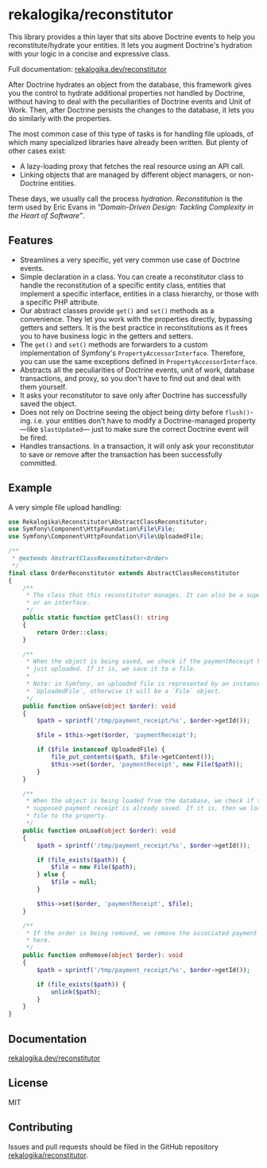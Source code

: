 # rekalogika/reconstitutor

This library provides a thin layer that sits above Doctrine events to help you
reconstitute/hydrate your entities. It lets you augment Doctrine's hydration
with your logic in a concise and expressive class.

Full documentation: [rekalogika.dev/reconstitutor](https://rekalogika.dev/reconstitutor)

After Doctrine hydrates an object from the database, this framework gives you
the control to hydrate additional properties not handled by Doctrine, without
having to deal with the peculiarities of Doctrine events and Unit of Work. Then,
after Doctrine persists the changes to the database, it lets you do similarly
with the properties.

The most common case of this type of tasks is for handling file uploads, of
which many specialized libraries have already been written. But plenty of other
cases exist:

* A lazy-loading proxy that fetches the real resource using an API call.
* Linking objects that are managed by different object managers, or non-Doctrine
  entities.

These days, we usually call the process *hydration*. *Reconstitution* is the
term used by Eric Evans in *"Domain-Driven Design: Tackling Complexity in the
Heart of Software"*.

## Features

* Streamlines a very specific, yet very common use case of Doctrine events.
* Simple declaration in a class. You can create a reconstitutor class to handle
  the reconstitution of a specific entity class, entities that implement a
  specific interface, entities in a class hierarchy, or those with a specific
  PHP attribute.
* Our abstract classes provide `get()` and `set()` methods as a convenience.
  They let you work with the properties directly, bypassing getters and setters.
  It is the best practice in reconstitutions as it frees you to have business
  logic in the getters and setters.
* The `get()` and `set()` methods are forwarders to a custom implementation of
  Symfony's `PropertyAccessorInterface`. Therefore, you can use the same
  exceptions defined in `PropertyAccessorInterface`.
* Abstracts all the peculiarities of Doctrine events, unit of work, database
  transactions, and proxy, so you don't have to find out and deal with them
  yourself.
* It asks your reconstitutor to save only after Doctrine has successfully saved
  the object.
* Does not rely on Doctrine seeing the object being dirty before `flush()`-ing.
  i.e. your entities don't have to modify a Doctrine-managed property —like
  `$lastUpdated`— just to make sure the correct Doctrine event will be fired.
* Handles transactions. In a transaction, it will only ask your reconstitutor to
  save or remove after the transaction has been successfully committed.

## Example

A very simple file upload handling:

```php
use Rekalogika\Reconstitutor\AbstractClassReconstitutor;
use Symfony\Component\HttpFoundation\File\File;
use Symfony\Component\HttpFoundation\File\UploadedFile;

/**
 * @extends AbstractClassReconstitutor<Order>
 */
final class OrderReconstitutor extends AbstractClassReconstitutor
{
    /**
     * The class that this reconstitutor manages. It can also be a super class
     * or an interface.
     */
    public static function getClass(): string
    {
        return Order::class;
    }

    /**
     * When the object is being saved, we check if the paymentReceipt has been
     * just uploaded. If it is, we save it to a file.
     * 
     * Note: in Symfony, an uploaded file is represented by an instance of
     * `UploadedFile`, otherwise it will be a `File` object.
     */
    public function onSave(object $order): void
    {
        $path = sprintf('/tmp/payment_receipt/%s', $order->getId());

        $file = $this->get($order, 'paymentReceipt');

        if ($file instanceof UploadedFile) {
            file_put_contents($path, $file->getContent());
            $this->set($order, 'paymentReceipt', new File($path));
        }
    }

    /**
     * When the object is being loaded from the database, we check if the
     * supposed payment receipt is already saved. If it is, then we load the
     * file to the property.
     */
    public function onLoad(object $order): void
    {
        $path = sprintf('/tmp/payment_receipt/%s', $order->getId());

        if (file_exists($path)) {
            $file = new File($path);
        } else {
            $file = null;
        }

        $this->set($order, 'paymentReceipt', $file);
    }

    /**
     * If the order is being removed, we remove the associated payment receipt
     * here.
     */
    public function onRemove(object $order): void
    {
        $path = sprintf('/tmp/payment_receipt/%s', $order->getId());

        if (file_exists($path)) {
            unlink($path);
        }
    }
}
```

## Documentation

[rekalogika.dev/reconstitutor](https://rekalogika.dev/reconstitutor)

## License

MIT

## Contributing

Issues and pull requests should be filed in the GitHub repository
[rekalogika/reconstitutor](https://github.com/rekalogika/reconstitutor).